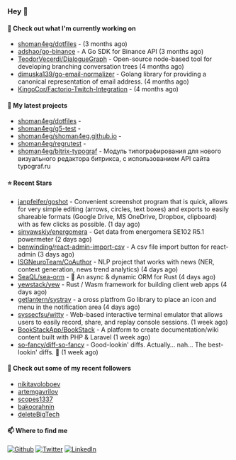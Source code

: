 ### Hey 👋

#### 👷 Check out what I'm currently working on

- [shoman4eg/dotfiles](https://github.com/shoman4eg/dotfiles) -  (3 months ago)
- [adshao/go-binance](https://github.com/adshao/go-binance) - A Go SDK for Binance API (3 months ago)
- [TeodorVecerdi/DialogueGraph](https://github.com/TeodorVecerdi/DialogueGraph) - Open-source node-based tool for developing branching conversation trees (4 months ago)
- [dimuska139/go-email-normalizer](https://github.com/dimuska139/go-email-normalizer) - Golang library for providing a canonical representation of email address. (4 months ago)
- [KingoCor/Factorio-Twitch-Integration](https://github.com/KingoCor/Factorio-Twitch-Integration) -  (4 months ago)

#### 🌱 My latest projects

- [shoman4eg/dotfiles](https://github.com/shoman4eg/dotfiles) - 
- [shoman4eg/g5-test](https://github.com/shoman4eg/g5-test) - 
- [shoman4eg/shoman4eg.github.io](https://github.com/shoman4eg/shoman4eg.github.io) - 
- [shoman4eg/regrutest](https://github.com/shoman4eg/regrutest) - 
- [shoman4eg/bitrix-typograf](https://github.com/shoman4eg/bitrix-typograf) - Модуль типографирования для нового визуального редактора битрикса, с использованием API сайта typograf.ru

#### ⭐ Recent Stars

- [janpfeifer/goshot](https://github.com/janpfeifer/goshot) - Convenient screenshot program that is quick, allows for very simple  editing (arrows, circles, text boxes) and exports to easily shareable formats (Google Drive, MS OneDrive, Dropbox, clipboard) with as few clicks as possible. (1 day ago)
- [sinyawskiy/energomera](https://github.com/sinyawskiy/energomera) - Get data from energomera SE102 R5.1 powermeter (2 days ago)
- [benwinding/react-admin-import-csv](https://github.com/benwinding/react-admin-import-csv) - A csv file import button for react-admin (3 days ago)
- [ISGNeuroTeam/CoAuthor](https://github.com/ISGNeuroTeam/CoAuthor) - NLP project that works with news (NER, context generation, news trend analytics) (4 days ago)
- [SeaQL/sea-orm](https://github.com/SeaQL/sea-orm) - 🐚 An async &amp; dynamic ORM for Rust (4 days ago)
- [yewstack/yew](https://github.com/yewstack/yew) - Rust / Wasm framework for building client web apps (4 days ago)
- [getlantern/systray](https://github.com/getlantern/systray) - a cross platfrom Go library to place an icon and menu in the notification area (4 days ago)
- [syssecfsu/witty](https://github.com/syssecfsu/witty) - Web-based interactive terminal emulator that allows users to easily record, share, and replay console sessions.  (1 week ago)
- [BookStackApp/BookStack](https://github.com/BookStackApp/BookStack) - A platform to create documentation/wiki content built with PHP &amp; Laravel (1 week ago)
- [so-fancy/diff-so-fancy](https://github.com/so-fancy/diff-so-fancy) - Good-lookin&#39; diffs. Actually… nah… The best-lookin&#39; diffs. :tada: (1 week ago)

#### 👯 Check out some of my recent followers

- [nikitavoloboev](https://github.com/nikitavoloboev)
- [artemgavrilov](https://github.com/artemgavrilov)
- [scopes1337](https://github.com/scopes1337)
- [bakoorahnin](https://github.com/bakoorahnin)
- [deleteBigTech](https://github.com/deleteBigTech)


#### 📫 Where to find me
<p>
<a href="https://github.com/shoman4eg" target="_blank"><img alt="Github" src="https://img.shields.io/badge/GitHub-%2312100E.svg?&style=for-the-badge&logo=Github&logoColor=white" /></a>
<a href="https://twitter.com/shoman4eg" target="_blank"><img alt="Twitter" src="https://img.shields.io/badge/twitter-%231DA1F2.svg?&style=for-the-badge&logo=twitter&logoColor=white" /></a>
<a href="https://www.linkedin.com/in/artemdubinin/" target="_blank"><img alt="LinkedIn" src="https://img.shields.io/badge/linkedin-%230077B5.svg?&style=for-the-badge&logo=linkedin&logoColor=white" /></a>
</p>
